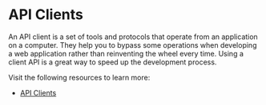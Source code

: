 # API Clients

An API client is a set of tools and protocols that operate from an application on a computer. They help you to bypass some operations when developing a web application rather than reinventing the wheel every time. Using a client API is a great way to speed up the development process.

Visit the following resources to learn more:

- [API Clients](https://rapidapi.com/blog/api-glossary/client/)
